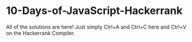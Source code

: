 # 10-Days-of-JavaScript-Hackerrank

All of the solutions are here!
Just simply Ctrl+A and Ctrl+C here and Ctrl+V on the Hackerrank Compiler.
